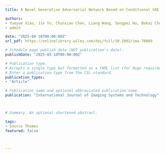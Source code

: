 ```yaml
---
title: A Novel Generative Adversarial Network Based on Conditional VAE for EIT Reconstruction of Lung Diseases

authors:
- Yueyue Xiao, Jie Yu, Chunxiao Chen, Liang Wang, Songpei Hu, Bokai Chen
- admin

date: "2025-04-18T00:00:00Z"
url_pdf: https://onlinelibrary.wiley.com/doi/full/10.1002/ima.70089

# Schedule page publish date (NOT publication's date).
publishDate: "2025-05-10T00:00:00Z"

# Publication type.
# Accepts a single type but formatted as a YAML list (for Hugo requirements).
# Enter a publication type from the CSL standard.
publication_types:
- "Article"

# Publication name and optional abbreviated publication name.
publication: "International Journal of Imaging Systems and Technology"



# Summary. An optional shortened abstract.

tags:
- Source Themes
featured: false



---
```



